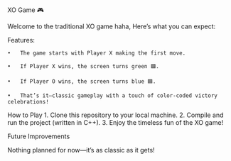 
XO Game 🎮

Welcome to the traditional XO game haha, Here’s what you can expect:

Features:

	•	The game starts with Player X making the first move.
 
	•	If Player X wins, the screen turns green 🟩.
 
	•	If Player O wins, the screen turns blue 🟦.
 
	•	That’s it—classic gameplay with a touch of color-coded victory celebrations!

How to Play
	1.	Clone this repository to your local machine.
	2.	Compile and run the project (written in C++).
	3.	Enjoy the timeless fun of the XO game!

Future Improvements

Nothing planned for now—it’s as classic as it gets!

